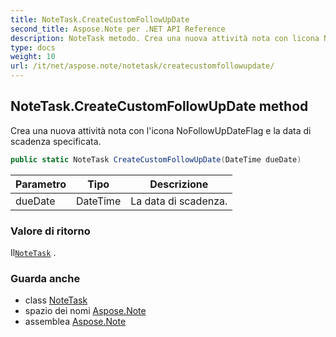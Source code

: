 ```yaml
---
title: NoteTask.CreateCustomFollowUpDate
second_title: Aspose.Note per .NET API Reference
description: NoteTask metodo. Crea una nuova attività nota con licona NoFollowUpDateFlag e la data di scadenza specificata.
type: docs
weight: 10
url: /it/net/aspose.note/notetask/createcustomfollowupdate/
---
```

## NoteTask.CreateCustomFollowUpDate method

Crea una nuova attività nota con l'icona NoFollowUpDateFlag e la data di scadenza specificata.

```csharp
public static NoteTask CreateCustomFollowUpDate(DateTime dueDate)
```

| Parametro | Tipo | Descrizione |
| --- | --- | --- |
| dueDate | DateTime | La data di scadenza. |

### Valore di ritorno

Il[`NoteTask`](../) .

### Guarda anche

* class [NoteTask](../)
* spazio dei nomi [Aspose.Note](../../notetask/)
* assemblea [Aspose.Note](../../../)


